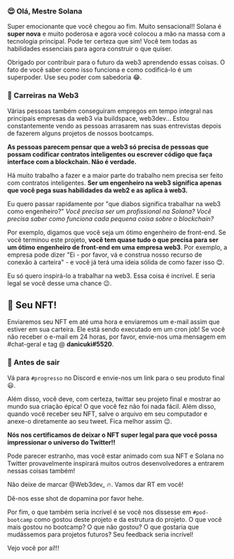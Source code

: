 ### 😍 Olá, Mestre Solana

Super emocionante que você chegou ao fim. Muito sensacional!! Solana é **super nova** e muito poderosa e agora você colocou a mão na massa com a tecnologia principal. Pode ter certeza que sim! Você tem todas as habilidades essenciais para agora construir o que quiser.

Obrigado por contribuir para o futuro da web3 aprendendo essas coisas. O fato de você saber como isso funciona e como codificá-lo é um superpoder. Use seu poder com sabedoria 😂.

### 🥞 Carreiras na Web3

Várias pessoas também conseguiram empregos em tempo integral nas principais empresas da web3 via buildspace, web3dev... Estou constantemente vendo as pessoas arrasarem nas suas entrevistas depois de fazerem alguns projetos de nossos bootcamps.


**As pessoas parecem pensar que a web3 só precisa de pessoas que possam codificar contratos inteligentes ou escrever código que faça interface com a blockchain. Não é verdade.**

Há muito trabalho a fazer e a maior parte do trabalho nem precisa ser feito com contratos inteligentes. **Ser um engenheiro na web3 significa apenas que você pega suas habilidades da web2 e as aplica à web3.**

Eu quero passar rapidamente por "que diabos significa trabalhar na web3 como engenheiro?" *Você precisa ser um profissional na Solana? Você precisa saber como funciona cada pequena coisa sobre o blockchain?*

Por exemplo, digamos que você seja um ótimo engenheiro de front-end. Se você terminou este projeto, **você tem quase tudo o que precisa para ser um ótimo engenheiro de front-end em uma empresa web3**. Por exemplo, a empresa pode dizer "Ei - por favor, vá e construa nosso recurso de conexão à carteira" - e você já terá uma ideia sólida de como fazer isso 😊.

Eu só quero inspirá-lo a trabalhar na web3. Essa coisa é incrível. E seria legal se você desse uma chance 😉.

🤟 Seu NFT!
---------
Enviaremos seu NFT em até uma hora e enviaremos um e-mail assim que estiver em sua carteira. Ele está sendo executado em um cron job! Se você não receber o e-mail em 24 horas, por favor, envie-nos uma mensagem em #chat-geral e tag @ **danicuki#5520**.

### 🌈 Antes de sair

Vá para `#progresso` no Discord e envie-nos um link para o seu produto final 😃.

Além disso, você deve, com certeza, twittar seu projeto final e mostrar ao mundo sua criação épica! O que você fez não foi nada fácil. Além disso, quando você receber seu NFT, salve o arquivo em seu computador e anexe-o diretamente ao seu tweet. Fica melhor assim 😉.

**Nós nos certificamos de deixar o NFT super legal para que você possa impressionar o universo do Twitter!!**

Pode parecer estranho, mas você estar animado com sua NFT e Solana no Twitter provavelmente inspirará muitos outros desenvolvedores a entrarem nessas coisas também!

Não deixe de marcar @Web3dev_ 🔥. Vamos dar RT em você!

Dê-nos esse shot de dopamina por favor hehe.

Por fim, o que também seria incrível é se você nos dissesse em `#pod-bootcamp` como gostou deste projeto e da estrutura do projeto. O que você mais gostou no bootcamp? O que não gostou? O que gostaria que mudássemos para projetos futuros? Seu feedback seria incrível!

Vejo você por aí!!!